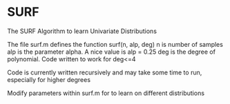 # SURF
 The SURF Algorithm to learn Univariate Distributions

The file surf.m defines the function surf(n, alp, deg)
n is number of samples
alp is the parameter alpha. A nice value is alp = 0.25
deg is the degree of polynomial. Code written to work for deg<=4

Code is currently written recursively and may take some time to run, especially for higher degrees

Modify parameters within surf.m for to learn on different distributions